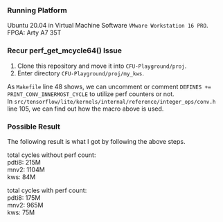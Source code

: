 ### Running Platform
Ubuntu 20.04 in Virtual Machine Software `VMware Workstation 16 PRO`.  
FPGA: Arty A7 35T  
### Recur perf_get_mcycle64() Issue  
1. Clone this repository and move it into `CFU-Playground/proj`.  
2. Enter directory `CFU-Playground/proj/my_kws`.

As `Makefile` line 48 shows, we can uncomment or comment `DEFINES += PRINT_CONV_INNERMOST_CYCLE` to utilize perf counters or not.  
In `src/tensorflow/lite/kernels/internal/reference/integer_ops/conv.h` line 105, we can find out how the macro above is used.  
### Possible Result  
The following result is what I got by following the above steps.  

total cycles without perf count:  
pdti8: 215M  
mnv2:  1104M  
kws:   84M  

total cycles with perf count:  
pdti8: 175M  
mnv2:  965M  
kws:   75M
